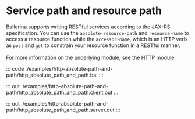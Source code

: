 # Service path and resource path

Ballerina supports writing RESTful services according to the JAX-RS specification. 
You can use the `absolute-resource-path` and `resource-name` to access a resource function while the `accessor-name`,
which is an HTTP verb as `post` and `get` to constrain your resource function in a RESTful manner.<br/><br/>
For more information on the underlying module, 
see the [HTTP module](https://docs.central.ballerina.io/ballerina/http/latest/).

::: code ./examples/http-absolute-path-and-path/http_absolute_path_and_path.bal :::

::: out ./examples/http-absolute-path-and-path/http_absolute_path_and_path.client.out :::

::: out ./examples/http-absolute-path-and-path/http_absolute_path_and_path.server.out :::